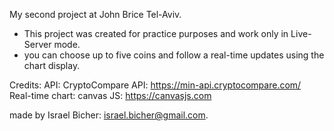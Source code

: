 My second project at John Brice Tel-Aviv.
- This project was created for practice purposes and work only in Live-Server mode.
- you can choose up to five coins and follow a real-time updates using the chart display.

Credits:
API: CryptoCompare API: https://min-api.cryptocompare.com/
Real-time chart: canvas JS: https://canvasjs.com

made by Israel Bicher: israel.bicher@gmail.com.